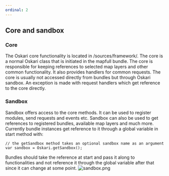 ```yaml
---
ordinal: 2
---
```


## Core and sandbox

### Core

The Oskari core functionality is located in /sources/framework/. The core is a normal Oskari class that is initiated in the mapfull bundle. The core is responsible for keeping references to selected map layers and other common functionality. It also provides handlers for common requests. The core is usually not accessed directly from bundles but through Oskari sandbox. An exception is made with request handlers which get reference to the core directly.

### Sandbox

Sandbox offers access to the core methods. It can be used to register modules, send requests and events etc. Sandbox can also be used to get references to registered bundles, available map layers and much more. Currently bundle instances get reference to it through a global variable in start method with:

```
// the getSandbox method takes an optional sandbox name as an argument
var sandbox = Oskari.getSandbox();
```

Bundles should take the reference at start and pass it along to functionalities and not reference it through the global variable after that since it can change at some point.
![sandbox.png](/assets/images/doc/sandbox.png)
